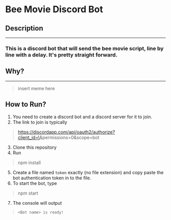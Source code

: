 # Bee Movie Discord Bot

## Description
---
### This is a discord bot that will send the bee movie script, line by line with a delay. It's pretty straight forward.

## Why?
---
> insert meme here

## How to Run?
1. You need to create a discord bot and a discord server for it to join.
2. The link to join is typically
> https://discordapp.com/api/oauth2/authorize?client_id=\<INSERT APP ID>&permissions=0&scope=bot
3. Clone this repository
4. Run
> npm install
5. Create a file named `token` exactly (no file extension) and copy paste the bot authentication token in to the file.
6. To start the bot, type 
> npm start
7. The console will output 
>`<Bot name> is ready!`